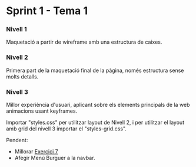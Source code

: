 # Sprint 1 - Tema 1

### Nivell 1
Maquetació a partir de wireframe amb una estructura de caixes.

### Nivell 2
Primera part de la maquetació final de la pàgina, només estructura sense molts detalls.

### Nivell 3
Millor experiència d'usuari, aplicant sobre els elements principals de la web animacions usant keyframes.

Importar "styles.css" per utilitzar layout de Nivell 2, i per utilitzar el layout amb grid del nivell 3 importar el "styles-grid.css".

Pendent: 
- Millorar [Exercici 7](https://itacademy.barcelonactiva.cat/mod/assign/view.php?id=10914)
- Afegir Menú Burguer a la navbar.
